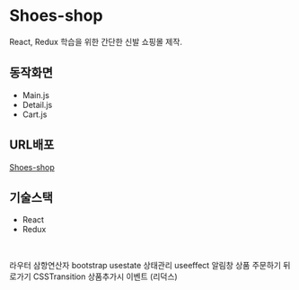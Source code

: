 # Shoes-shop
React, Redux 학습을 위한 간단한 신발 쇼핑몰 제작.
<br>

## 동작화면
- Main.js
- Detail.js
- Cart.js

## URL배포
[Shoes-shop](https://shoes1676-site.netlify.app/)
<br>

## 기술스택
- React
- Redux
<br>


라우터
삼항연산자
bootstrap
usestate 상태관리
useeffect 알림창
상품 주문하기
뒤로가기
CSSTransition
상품추가시 이벤트 (리덕스)
